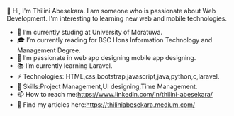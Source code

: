  👋 Hi, 
I'm Thilini Abesekara. I am someone who is passionate about Web Development. I'm interesting to learning new web and mobile technologies.

- 🏫 I’m currently studing at University of Moratuwa.
- 🎓 I’m currently reading for BSC Hons Information Technology and Management Degree.
- 💞️ I’m passionate in web app designing mobile app designing.
- 📚 I’m currently learning Laravel.
- ⚡ Technologies: HTML,css,bootstrap,javascript,java,python,c,laravel.
- 🎯 Skills:Project Management,UI designing,Time Management.
- 📫 How to reach me:https://www.linkedin.com/in/thilini-abesekara/
- 📖 Find my articles here:https://thiliniabesekara.medium.com/

<!---
Abesekara-AWADTM/Abesekara-AWADTM is a ✨ special ✨ repository because its `README.md` (this file) appears on your GitHub profile.
You can click the Preview link to take a look at your changes.
--->
